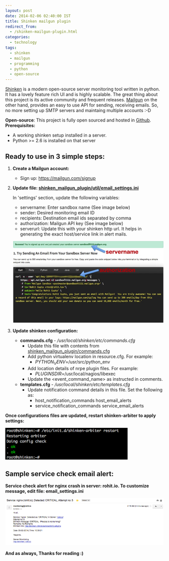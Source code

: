 ```yaml
---
layout: post
date: 2014-02-06 02:40:00 IST
title: Shinken mailgun plugin
redirect_from:
  - /shinken-mailgun-plugin.html
categories:
  - technology
tags:
  - shinken
  - mailgun
  - programming
  - python
  - open-source
---
```


[Shinken](http://www.shinken-monitoring.org/) is a modern open-source server monitoring tool written in python. It has a lovely feature rich UI and is highly scalable. The great thing about this project is its active community and frequent releases. [Mailgun](https://www.mailgun.com/) on the other hand, provides an easy to use API for sending, receiving emails. So, no more setting up SMTP servers and maintaing multiple accounts :-D

**Open-source**: This project is fully open sourced and hosted in [Github](https://github.com/rohit01/shinken_mailgun_plugin).  
**Prerequisites:**

* A working shinken setup installed in a server.
* Python >= 2.6 is installed on that server

## Ready to use in 3 simple steps:

1. **Create a Mailgun account:**

    * Sign up: <https://mailgun.com/signup>

2. **Update file: [shinken_mailgun_plugin/util/email_settings.ini](https://github.com/rohit01/shinken_mailgun_plugin/blob/master/util/email_settings.ini)**

    In 'settings' section, update the following variables:

    * servername: Enter sandbox name (See image below)
    * sender: Desired monitoring email ID
    * recipients: Destination email ids separated by comma
    * authorization: Mailgun API key (See image below)
    * serverurl: Update this with your shinken http url. It helps in generating the exact host/service link in alert mails.

    ![Mailgun credentials help](/res/posts/shinken-mailgun-plugin/mailgun_credentials.jpg)

3. **Update shinken configuration:**

    * **commands.cfg** - */usr/local/shinken/etc/commands.cfg*
        * Update this file with contents from [shinken_mailgun_plugin/commands.cfg](https://github.com/rohit01/shinken_mailgun_plugin/blob/master/commands.cfg)
        * Add python virtualenv location in resource.cfg. For example:
            * $PYTHON_VENV$=/usr/src/python_env
        * Add location details of nrpe plugin files. For example:
            * $PLUGINSDIR$=/usr/local/nagios/libexec
        * Update the <event_command_name> as instructed in comments.
    * **templates.cfg** - */usr/local/shinken/etc/templates.cfg*
        * Update notification command details in this file. Set the following as:
            * host_notification_commands           host_email_alerts
            * service_notification_commands        service_email_alerts

**Once configurations files are updated, restart shinken-arbiter to apply settings:**

![shinken-arbiter restart](/res/posts/shinken-mailgun-plugin/shinken_arbiter_restart.png)

## Sample service check email alert:

**Service check alert for nginx crash in server: rohit.io. To customize message, edit file: email_settings.ini**

![Sample service check email alert](/res/posts/shinken-mailgun-plugin/sample_email.png)

**And as always, Thanks for reading :)**

